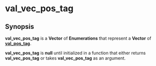 # val\_vec\_pos\_tag

## Synopsis <a id="synopsis"></a>

**val\_vec\_pos\_tag** is a **Vector** of **Enumerations** that represent a **Vector** of [**val\_pos\_tag**](val_pos_tag.md).

**val\_vec\_pos\_tag** is **null** until initialized in a function that either returns **val\_vec\_pos\_tag** or takes **val\_vec\_pos\_tag** as an argument.

